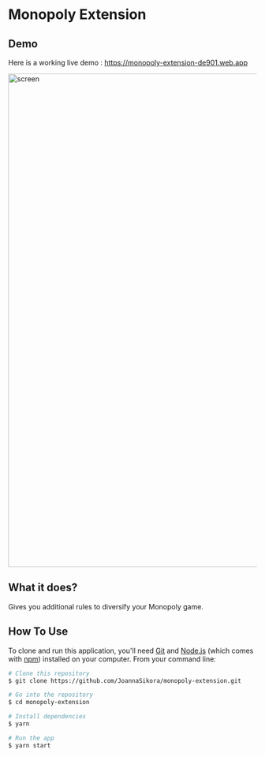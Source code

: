 # Monopoly Extension

## Demo
Here is a working live demo :  https://monopoly-extension-de901.web.app

<div>
 <img src="https://i.ibb.co/xDCpHK7/monopoly-extension.png" alt="screen" width="1000px"/>
</div>

## What it does?
Gives you additional rules to diversify your Monopoly game.

## How To Use

To clone and run this application, you'll need [Git](https://git-scm.com) and [Node.js](https://nodejs.org/en/download/) (which comes with [npm](http://npmjs.com)) installed on your computer. From your command line:

 ```bash
 # Clone this repository
 $ git clone https://github.com/JoannaSikora/monopoly-extension.git
 
 # Go into the repository
 $ cd monopoly-extension
 
 # Install dependencies
 $ yarn
 
 # Run the app
 $ yarn start
